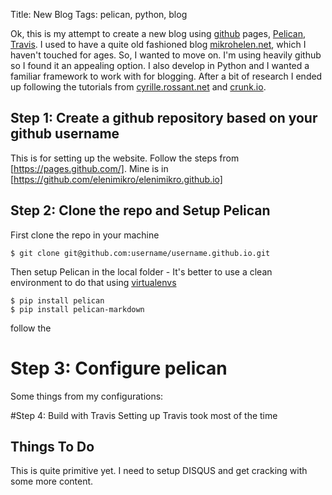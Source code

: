 Title: New Blog
Tags: pelican, python, blog

Ok, this is my attempt to create a new blog using [github](github.io) pages, [Pelican](http://docs.getpelican.com/en/3.6.3/), [Travis](). I used to have a quite old fashioned blog [mikrohelen.net](http://mikrohelen.net), which I haven't touched for ages. So, I wanted to move on. I'm using heavily github so I found it an appealing option. I also develop in Python and I wanted a familiar framework to work with for blogging. After a bit of research I ended up following the tutorials from [cyrille.rossant.net](http://cyrille.rossant.net/pelican-github/) and [crunk.io](http://crunk.io/post/introduction-to-pelican/). 

## Step 1: Create a github repository based on your github username
This is for setting up the website. Follow the steps from [https://pages.github.com/]. Mine is in [https://github.com/elenimikro/elenimikro.github.io]

## Step 2: Clone the repo and Setup Pelican 
First clone the repo in your machine
```shell
$ git clone git@github.com:username/username.github.io.git
```
Then setup Pelican in the local folder - It's better to use a clean environment to do that using [virtualenvs](http://docs.python-guide.org/en/latest/dev/virtualenvs/)
 ```shell
$ pip install pelican
$ pip install pelican-markdown
```

follow the 

# Step 3: Configure pelican 
Some things from my configurations:

#Step 4: Build with Travis 
Setting up Travis took most of the time 


## Things To Do
This is quite primitive yet. I need to setup DISQUS and get cracking with some more content. 